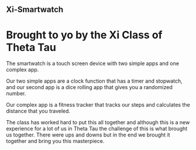 ## Xi-Smartwatch
# Brought to yo by the Xi Class of Theta Tau

The smartwatch is a touch screen device with two simple apps and one complex app.

Our two simple apps are a clock function that has a timer and stopwatch, and our second app
is a dice rolling app that gives you a randomized number.

Our complex app is a fitness tracker that tracks our steps and calculates the distance that you
traveled.

The class has worked hard to put this all together and although this is a new experience for
a lot of us in Theta Tau the challenge of this is what brought us together. There were ups and
downs but in the end we brought it together and bring you this masterpiece.